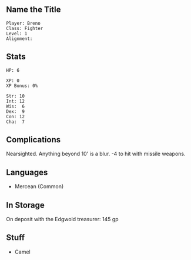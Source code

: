 
## Name the Title

    Player: Breno
    Class: Fighter
    Level: 1
    Alignment: 

## Stats

    HP: 6

    XP: 0
    XP Bonus: 0%

    Str: 10
    Int: 12
    Wis:  6
    Dex:  9
    Con: 12
    Cha:  7

## Complications

Nearsighted.  Anything beyond 10' is a blur.  -4 to hit with missile weapons.

## Languages

- Mercean (Common)

## In Storage

On deposit with the Edgwold treasurer: 145 gp

## Stuff

* Camel
